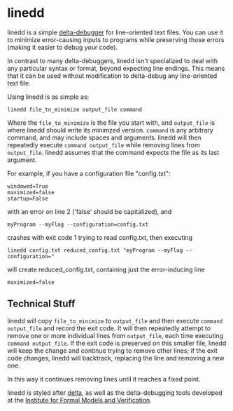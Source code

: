 linedd
==============

linedd is a simple [delta-debugger](http://en.wikipedia.org/wiki/Delta_Debugging) for line-oriented text files. You can use it to minimize error-causing inputs to programs while preserving those errors (making it easier to debug your code).

In contrast to many delta-debuggers, linedd isn't specialized to deal with any particular syntax or format, beyond expecting line endings. This means that it can be used without modification to delta-debug any line-oriented text file.  

Using linedd is as simple as:

    linedd file_to_minimize output_file command

Where the ```file_to_minimize``` is the file you start with, and ```output_file``` is where linedd should write its minimzed version. ```command``` is any arbitrary command, and may include spaces and arguments. 
linedd will then repeatedly execute ```command output_file``` while removing lines from ```output_file```. linedd assumes that the command expects the file as its last argument. 

For example, if you have a configuration file "config.txt":

    windowed=True
    maximized=false
    startup=False

with an error on line 2 ('false' should be capitalized), and

    myProgram --myFlag --configuration=config.txt 

crashes with exit code 1 trying to read config.txt, then executing 

    linedd config.txt reduced_config.txt "myProgram --myFlag --configuration="
    
will create reduced_config.txt, containing just the error-inducing line

    maximized=false
    
Technical Stuff
---------------

linedd will copy ```file_to_minimize``` to ```output_file``` and then execute ```command output_file``` and record the exit code. It will then repeatedly attempt to remove one or more individual lines
from ```output_file```, each time executing ```command output_file```. If the exit code is preserved on this smaller file, linedd will keep the change and continue trying to remove other lines; if the exit code changes, linedd will backtrack, replacing the line and removing a new one. 

In this way it continues removing lines until it reaches a fixed point.

linedd is styled after [delta](http://delta.tigris.org), as well as the delta-debugging tools developed at the [Institute for Formal Models and Verification](http://fmv.jku.at/fuzzddtools). 
